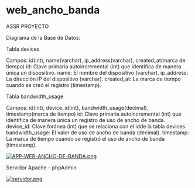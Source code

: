 # web_ancho_banda
ASSR PROYECTO

Diagrama de la Base de Datos:

Tabla devices

Campos: id(int), name(varchar), ip_address(varchar), created_at(marca de tiempo)
id: Clave primaria autoincremental (int) que identifica de manera única un dispositivo.
name: El nombre del dispositivo (varchar).
ip_address: La dirección IP del dispositivo (varchar).
created_at: La marca de tiempo cuando se creó el registro (timestamp).

Tabla bandwidth_usage

Campos: id(int), device_id(int), bandwidth_usage(decimal), timestamp(marca de tiempo)
id: Clave primaria autoincremental (int) que identifica de manera única un registro de uso de ancho de banda.
device_id: Clave foránea (int) que se relaciona con el idde la tabla devices.
bandwidth_usage: El valor de uso de ancho de banda (decimal).
timestamp: La marca de tiempo cuando se registró el uso de ancho de banda (timestamp).

[![APP-WEB-ANCHO-DE-BANDA.png](https://i.postimg.cc/vmbfRY8p/APP-WEB-ANCHO-DE-BANDA.png)](https://postimg.cc/qNDzyd3L)

Servidor Apache - phpAdmin

[![servidor.png](https://i.postimg.cc/gJ4XRQhQ/servidor.png)](https://postimg.cc/BLLnfhMB)
